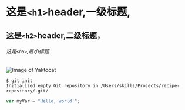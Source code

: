 # 这是`<h1>`header,一级标题,

## 这是`<h2>`header,二级标题，

###### 这是`<h6>`,最小标题

![Image of Yaktocat](https://octodex.github.com/images/yaktocat.png)

```
$ git init
Initialized empty Git repository in /Users/skills/Projects/recipe-repository/.git/
```

``` javascript
var myVar = "Hello, world!";
```
